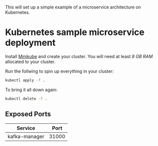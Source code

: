 This will set up a simple example of a microservice architecture on Kubernetes.

# Kubernetes sample microservice deployment

Install [Minikube](https://github.com/kubernetes/minikube) and create your cluster.
You will need at least *8 GB RAM* allocated to your cluster.

Run the follwing to spin up everything in your cluster:

```bash
kubectl apply -f .
```

To bring it all down again:
```bash
kubectl delete -f .
```

## Exposed Ports

| Service            | Port                 |
|--------------------|----------------------|
| kafka-manager      | 31000                |
